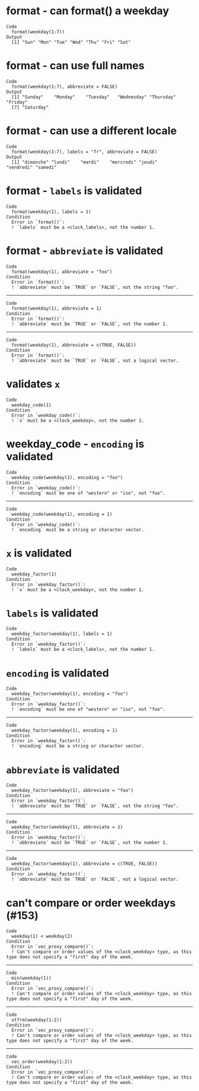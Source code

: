 # format - can format() a weekday

    Code
      format(weekday(1:7))
    Output
      [1] "Sun" "Mon" "Tue" "Wed" "Thu" "Fri" "Sat"

# format - can use full names

    Code
      format(weekday(1:7), abbreviate = FALSE)
    Output
      [1] "Sunday"    "Monday"    "Tuesday"   "Wednesday" "Thursday"  "Friday"   
      [7] "Saturday" 

# format - can use a different locale

    Code
      format(weekday(1:7), labels = "fr", abbreviate = FALSE)
    Output
      [1] "dimanche" "lundi"    "mardi"    "mercredi" "jeudi"    "vendredi" "samedi"  

# format - `labels` is validated

    Code
      format(weekday(1), labels = 1)
    Condition
      Error in `format()`:
      ! `labels` must be a <clock_labels>, not the number 1.

# format - `abbreviate` is validated

    Code
      format(weekday(1), abbreviate = "foo")
    Condition
      Error in `format()`:
      ! `abbreviate` must be `TRUE` or `FALSE`, not the string "foo".

---

    Code
      format(weekday(1), abbreviate = 1)
    Condition
      Error in `format()`:
      ! `abbreviate` must be `TRUE` or `FALSE`, not the number 1.

---

    Code
      format(weekday(1), abbreviate = c(TRUE, FALSE))
    Condition
      Error in `format()`:
      ! `abbreviate` must be `TRUE` or `FALSE`, not a logical vector.

# validates `x`

    Code
      weekday_code(1)
    Condition
      Error in `weekday_code()`:
      ! `x` must be a <clock_weekday>, not the number 1.

# weekday_code - `encoding` is validated

    Code
      weekday_code(weekday(1), encoding = "foo")
    Condition
      Error in `weekday_code()`:
      ! `encoding` must be one of "western" or "iso", not "foo".

---

    Code
      weekday_code(weekday(1), encoding = 1)
    Condition
      Error in `weekday_code()`:
      ! `encoding` must be a string or character vector.

# `x` is validated

    Code
      weekday_factor(1)
    Condition
      Error in `weekday_factor()`:
      ! `x` must be a <clock_weekday>, not the number 1.

# `labels` is validated

    Code
      weekday_factor(weekday(1), labels = 1)
    Condition
      Error in `weekday_factor()`:
      ! `labels` must be a <clock_labels>, not the number 1.

# `encoding` is validated

    Code
      weekday_factor(weekday(1), encoding = "foo")
    Condition
      Error in `weekday_factor()`:
      ! `encoding` must be one of "western" or "iso", not "foo".

---

    Code
      weekday_factor(weekday(1), encoding = 1)
    Condition
      Error in `weekday_factor()`:
      ! `encoding` must be a string or character vector.

# `abbreviate` is validated

    Code
      weekday_factor(weekday(1), abbreviate = "foo")
    Condition
      Error in `weekday_factor()`:
      ! `abbreviate` must be `TRUE` or `FALSE`, not the string "foo".

---

    Code
      weekday_factor(weekday(1), abbreviate = 1)
    Condition
      Error in `weekday_factor()`:
      ! `abbreviate` must be `TRUE` or `FALSE`, not the number 1.

---

    Code
      weekday_factor(weekday(1), abbreviate = c(TRUE, FALSE))
    Condition
      Error in `weekday_factor()`:
      ! `abbreviate` must be `TRUE` or `FALSE`, not a logical vector.

# can't compare or order weekdays (#153)

    Code
      weekday(1) < weekday(2)
    Condition
      Error in `vec_proxy_compare()`:
      ! Can't compare or order values of the <clock_weekday> type, as this type does not specify a "first" day of the week.

---

    Code
      min(weekday(1))
    Condition
      Error in `vec_proxy_compare()`:
      ! Can't compare or order values of the <clock_weekday> type, as this type does not specify a "first" day of the week.

---

    Code
      xtfrm(weekday(1:2))
    Condition
      Error in `vec_proxy_compare()`:
      ! Can't compare or order values of the <clock_weekday> type, as this type does not specify a "first" day of the week.

---

    Code
      vec_order(weekday(1:2))
    Condition
      Error in `vec_proxy_compare()`:
      ! Can't compare or order values of the <clock_weekday> type, as this type does not specify a "first" day of the week.

